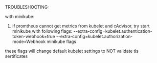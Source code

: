 TROUBLESHOOTING:

with minikube:
1) if promtheus cannot get metrics from kubelet and cAdvisor, try start minikube with following flags:
  --extra-config=kubelet.authentication-token-webhook=true
	--extra-config=kubelet.authorization-mode=Webhook minikube flags

these flags will change default kubelet settings to NOT validate tls sertificates
